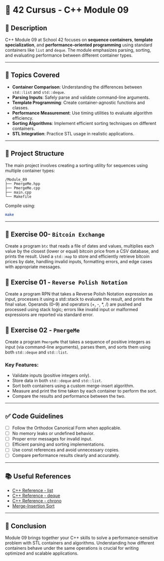 # 🧠 42 Cursus - C++ Module 09

## 📌 Description

C++ Module 09 at School 42 focuses on **sequence containers**, **template specialization**, and **performance-oriented programming** using standard containers like `list` and `deque`. The module emphasizes parsing, sorting, and evaluating performance between different container types.

---

## 🚀 Topics Covered

- **Container Comparison**: Understanding the differences between `std::list` and `std::deque`.
- **Parsing Inputs**: Safely parse and validate command-line arguments.
- **Template Programming**: Create container-agnostic functions and classes.
- **Performance Measurement**: Use timing utilities to evaluate algorithm efficiency.
- **Sorting Algorithms**: Implement efficient sorting techniques on different containers.
- **STL Integration**: Practice STL usage in realistic applications.

---

## 📁 Project Structure

The main project involves creating a sorting utility for sequences using multiple container types:

```
/Module_09
├── PmergeMe.hpp
├── PmergeMe.cpp
├── main.cpp
└── Makefile
```

Compile using:

```bash
make 
```

---

## 🧪 Exercise 00- `Bitcoin Exchange`

Create a program `btc` that reads a file of dates and values, multiplies each value by the closest (lower or equal) bitcoin price from a CSV database, and prints the result. Used a `std::map` to store and efficiently retrieve bitcoin prices by date, handling invalid inputs, formatting errors, and edge cases with appropriate messages.

## 🧪 Exercise 01 - `Reverse Polish Notation`

Create a program RPN that takes a Reverse Polish Notation expression as input, processes it using a std::stack to evaluate the result, and prints the final value. Operands (0–9) and operators (+, -, *, /) are pushed and processed using stack logic; errors like invalid input or malformed expressions are reported via standard error.


## 🧪 Exercise 02 - `PmergeMe`

Create a program `PmergeMe` that takes a sequence of positive integers as input (via command-line arguments), parses them, and sorts them using both `std::deque` and `std::list`.

### Key Features:
- Validate inputs (positive integers only).
- Store data in both `std::deque` and `std::list`.
- Sort both containers using a custom merge-insert algorithm.
- Measure and print the time taken by each container to perform the sort.
- Compare the results and performance between the two.

---

## ✅ Code Guidelines

- [ ] Follow the Orthodox Canonical Form when applicable.
- [ ] No memory leaks or undefined behavior.
- [ ] Proper error messages for invalid input.
- [ ] Efficient parsing and sorting implementations.
- [ ] Use const references and avoid unnecessary copies.
- [ ] Compare performance results clearly and accurately.

---

## 📚 Useful References

- [C++ Reference - list](https://en.cppreference.com/w/cpp/container/list)
- [C++ Reference - deque](https://en.cppreference.com/w/cpp/container/deque)
- [C++ Reference - chrono](https://en.cppreference.com/w/cpp/chrono)
- [Merge-Insertion Sort](https://en.wikipedia.org/wiki/Merge-insertion_sort)

---

## 🏁 Conclusion

Module 09 brings together your C++ skills to solve a performance-sensitive problem with STL containers and algorithms. Understanding how different containers behave under the same operations is crucial for writing optimized and scalable applications.
